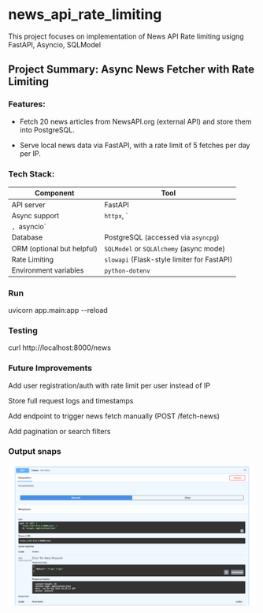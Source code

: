 # news_api_rate_limiting
This project focuses on implementation of News API Rate limiting usigng FastAPI, Asyncio, SQLModel


##  Project Summary: Async News Fetcher with Rate Limiting

### Features:

- Fetch 20 news articles from NewsAPI.org (external API) and store them into PostgreSQL.

- Serve local news data via FastAPI, with a rate limit of 5 fetches per day per IP.

### Tech Stack:

| Component                  | Tool                                        |
| -------------------------- | ------------------------------------------- |
| API server                 | FastAPI                                     |
| Async support              | `httpx`, `
`, `asyncio`               |
| Database                   | PostgreSQL (accessed via `asyncpg`)         |
| ORM (optional but helpful) | `SQLModel` or `SQLAlchemy` (async mode)     |
| Rate Limiting              | `slowapi` (Flask-style limiter for FastAPI) |
| Environment variables      | `python-dotenv`                             |

### Run
uvicorn app.main:app --reload


### Testing
curl http://localhost:8000/news


### Future Improvements
Add user registration/auth with rate limit per user instead of IP

Store full request logs and timestamps

Add endpoint to trigger news fetch manually (POST /fetch-news)

Add pagination or search filters


### Output snaps

![img.png](img.png)